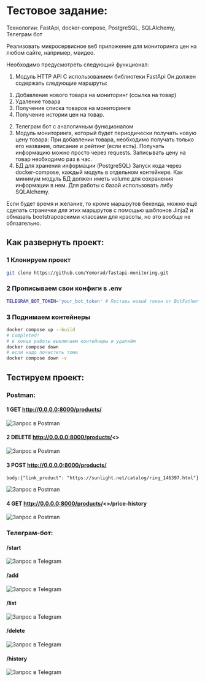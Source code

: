# Тестовое задание:
Технологии: FastApi, docker-compose, PostgreSQL, SQLAlchemy, Телеграм бот

Реализовать микросервисное веб приложение для мониторинга цен на любом сайте, например, мвидео.

Необходимо предусмотреть следующий функционал:

1. Модуль HTTP API  С использованием библиотеки FastApi
Он должен содержать следующие маршруты:
1) Добавление нового товара на мониторинг (ссылка на товар)
2) Удаление товара
3) Получение списка товаров на мониторинге
4) Получение истории цен на товар.
2. Телеграм бот с аналогичным функционалом
3. Модуль мониторинга, который будет периодически получать новую цену товара:
При добавлении товара, необходимо получать только его название, описание и рейтинг (если есть).
Получать информацию можно просто через requests.
Записывать цену на товар необходимо раз в час.
4. БД для хранения информации (PostgreSQL)
Запуск кода через docker-compose, каждый модуль в отдельном контейнере. Как минимум модуль БД должен иметь volume для сохранения информации в нем.
Для работы с базой использовать либу SQLAlchemy.

Если будет время и желание, то кроме маршрутов бекенда, можно ещё сделать странички для этих маршрутов с помощью шаблонов Jinja2
 и обмазать bootstrapовскими классами для красоты, но это вообще не обязательно.

## Как развернуть проект:
### 1 Клонируем проект

```bash
git clone https://github.com/Yomorad/fastapi-monitoring.git
```

### 2 Прописываем свои конфиги в .env
```bash
TELEGRAM_BOT_TOKEN='your_bot_token' # Поставь новый токен от BotFather из телеги
```

### 3 Поднимаем контейнеры
```bash
docker compose up --build
# Completed!
# в конце работы выключаем контейнеры и удаляём
docker compose down
# если надо почистить тома
docker compose down -v
```

## Тестируем проект:

### Postman:
#### 1 GET http://0.0.0.0:8000/products/
![Запрос в Postman](./readme_images/image.png)
#### 2 DELETE http://0.0.0.0:8000/products/<<id>>
![Запрос в Postman](./readme_images/image1.png)
#### 3 POST http://0.0.0.0:8000/products/ 
    body:{"link_product": "https://sunlight.net/catalog/ring_146397.html"}
![Запрос в Postman](./readme_images/image2.png)
#### 4 GET http://0.0.0.0:8000/products/<<id>>/price-history
![Запрос в Postman](./readme_images/image3.png)

### Телеграм-бот:
#### /start

![Запрос в Telegram](./readme_images/image4.png)
#### /add

![Запрос в Telegram](./readme_images/image6.png)
#### /list

![Запрос в Telegram](./readme_images/image5.png)
#### /delete

![Запрос в Telegram](./readme_images/image8.png)
#### /history

![Запрос в Telegram](./readme_images/image7.png)
